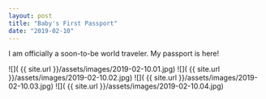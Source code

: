 ```yaml
---
layout: post
title: "Baby's First Passport"
date: "2019-02-10"
---
```


I am officially a soon-to-be world traveler. My passport is here!

<span class="gallery">
  ![]( {{ site.url }}/assets/images/2019-02-10.01.jpg)
  ![]( {{ site.url }}/assets/images/2019-02-10.02.jpg)
  ![]( {{ site.url }}/assets/images/2019-02-10.03.jpg)
  ![]( {{ site.url }}/assets/images/2019-02-10.04.jpg)
</span>
